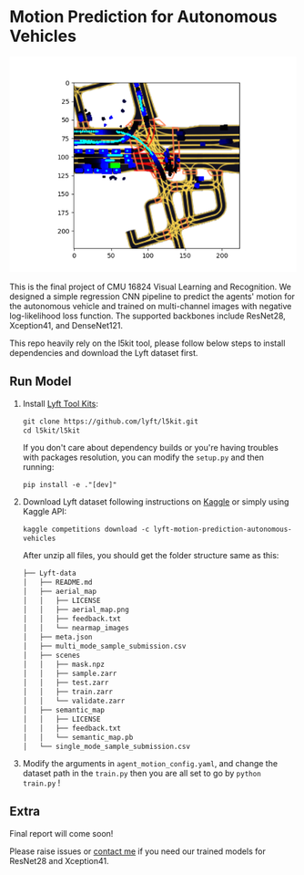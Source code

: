 # Motion Prediction for Autonomous Vehicles

 

![frame_695299_pred](./visualize_xception/frame_695299_pred.png)

This is the final project of CMU 16824 Visual Learning and Recognition. We designed a simple regression CNN pipeline to predict the agents' motion for the autonomous vehicle and trained on multi-channel images with negative log-likelihood loss function. The supported backbones include ResNet28, Xception41, and DenseNet121.

This repo heavily rely on the l5kit tool, please follow below steps to install dependencies and download the Lyft dataset first.

## Run Model 

1. Install [Lyft Tool Kits](https://github.com/lyft/l5kit):

   ```
   git clone https://github.com/lyft/l5kit.git
   cd l5kit/l5kit
   ```

   If you don't care about dependency builds or you're having troubles with packages resolution, you can modify the `setup.py` and then running:

   ```
   pip install -e ."[dev]"
   ```

2. Download Lyft dataset following instructions on [Kaggle](https://www.kaggle.com/c/lyft-motion-prediction-autonomous-vehicles/data) or simply using Kaggle API:

   ```
   kaggle competitions download -c lyft-motion-prediction-autonomous-vehicles
   ```

   After unzip all files, you should get the folder structure same as this:

   ```
   ├── Lyft-data
   │   ├── README.md
   │   ├── aerial_map
   │   │   ├── LICENSE
   │   │   ├── aerial_map.png
   │   │   ├── feedback.txt
   │   │   └── nearmap_images
   │   ├── meta.json
   │   ├── multi_mode_sample_submission.csv
   │   ├── scenes
   │   │   ├── mask.npz
   │   │   ├── sample.zarr
   │   │   ├── test.zarr
   │   │   ├── train.zarr
   │   │   └── validate.zarr
   │   ├── semantic_map
   │   │   ├── LICENSE
   │   │   ├── feedback.txt
   │   │   └── semantic_map.pb
   │   └── single_mode_sample_submission.csv
   ```

   

3. Modify the arguments in `agent_motion_config.yaml`, and change the dataset path in the `train.py` then you are all set to go by `python train.py` !



## Extra

Final report will come soon!

Please raise issues or [contact me](mailto:aaron.z.guan@hotmail.com) if you need our trained models for ResNet28 and Xception41.
